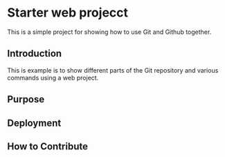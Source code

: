 # Starter web projecct 

This is a simple project for showing how to use Git and Github together.

## Introduction 

This is example is to show different parts of the Git repository and various commands using a 
web project.

## Purpose 

## Deployment

## How to Contribute 